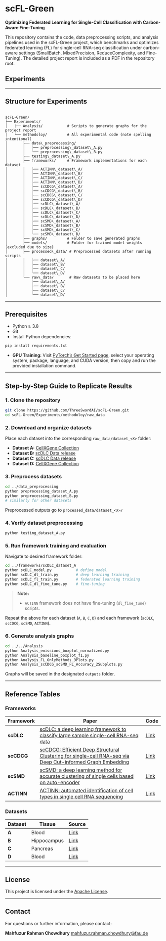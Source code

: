 # scFL-Green
**Optimizing Federated Learning for Single-Cell Classification with Carbon-Aware Fine-Tuning**

This repository contains the code, data preprocessing scripts, and analysis pipelines used in the scFL-Green project, which benchmarks and optimizes federated learning (FL) for single-cell RNA-seq classification under carbon-aware settings (SmallBatch, MixedPrecision, ReduceComplexity, and Fine-Tuning). The detailed project report is included as a PDF in the repository root.


## Experiments
---

## Structure for Experiments

```

scFL-Green/
├── Experiments/
│   ├── Analysis/           # Scripts to generate graphs for the project report
│   └── methodoloy/         # All experimental code (note spelling intentional)
│       ├── data\_preprocessing/
│       │   ├── preprocessing\_dataset\_A.py
│       │   └── preprocessing\_dataset\_B.py
│       ├── testing\_dataset\_A.py
│       ├── frameworks/     # Framework implementations for each dataset
│       │   ├── ACTINN\_dataset\_A/
│       │   ├── ACTINN\_dataset\_B/
│       │   ├── ACTINN\_dataset\_C/
│       │   ├── ACTINN\_dataset\_D/
│       │   ├── scCDCG\_dataset\_A/
│       │   ├── scCDCG\_dataset\_B/
│       │   ├── scCDCG\_dataset\_C/
│       │   ├── scCDCG\_dataset\_D/
│       │   ├── scDLC\_dataset\_A/
│       │   ├── scDLC\_dataset\_B/
│       │   ├── scDLC\_dataset\_C/
│       │   ├── scDLC\_dataset\_D/
│       │   ├── scSMD\_dataset\_A/
│       │   ├── scSMD\_dataset\_B/
│       │   ├── scSMD\_dataset\_C/
│       │   └── scSMD\_dataset\_D/
│       ├── graphs/         # Folder to save generated graphs
│       ├── models/         # Folder for trained model weights (excluded due to size)
│       ├── processed\_data/ # Preprocessed datasets after running scripts
│       │   ├── dataset\_A/
│       │   ├── dataset\_B/
│       │   ├── dataset\_C/
│       │   └── dataset\_D/
│       └── raw\_data/       # Raw datasets to be placed here
│           ├── dataset\_A/
│           ├── dataset\_B/
│           ├── dataset\_C/
│           └── dataset\_D/

````

---

## Prerequisites

- Python ≥ 3.8
- Git
- Install Python dependencies:

```bash
pip install requirements.txt
````

* **GPU Training:** Visit [PyTorch’s Get Started page](https://pytorch.org/get-started/locally), select your operating system, package, language, and CUDA version, then copy and run the provided installation command.

---

## Step-by-Step Guide to Replicate Results

### 1. Clone the repository

```bash
git clone https://github.com/ThreeSwordAI/scFL-Green.git
cd scFL-Green/Experiments/methodoloy/raw_data
```

### 2. Download and organize datasets

Place each dataset into the corresponding `raw_data/dataset_<X>` folder:

* **Dataset A:** [CellXGene Collection](https://cellxgene.cziscience.com/collections/0aab20b3-c30c-4606-bd2e-d20dae739c45)
* **Dataset B:** [scDLC Data release](https://github.com/scDLC-code/scDLC/releases/tag/Data)
* **Dataset C:** [scDLC Data release](https://github.com/scDLC-code/scDLC/releases/tag/Data)
* **Dataset D:** [CellXGene Collection](https://cellxgene.cziscience.com/collections/e1a9ca56-f2ee-435d-980a-4f49ab7a952b?utm_source)

### 3. Preprocess datasets

```bash
cd ../data_preprocessing
python preprocessing_dataset_A.py
python preprocessing_dataset_B.py
# similarly for other datasets
```

Preprocessed outputs go to `processed_data/dataset_<X>/`

### 4. Verify dataset preprocessing

```bash
python testing_dataset_A.py
```

### 5. Run framework training and evaluation

Navigate to desired framework folder:

```bash
cd ../frameworks/scDLC_dataset_A
python scDLC_model.py           # define model
python scDLC_dl_train.py        # deep learning training
python scDLC_fl_train.py        # federated learning training
python scDLC_dl_fine_tune.py    # fine-tuning
```

> **Note:**
>
> * `ACTINN` framework does not have fine-tuning (`dl_fine_tune`) scripts.

Repeat the above for each dataset (`A`, `B`, `C`, `D`) and each framework (`scDLC`, `scCDCG`, `scSMD`, `ACTINN`).

### 6. Generate analysis graphs

```bash
cd ../../Analysis
python Analysis_emissions_boxplot_normalized.py
python Analysis_baseline_boxplot_f1.py
python Analysis_FL_OnlyMethods_3Plots.py
python Analysis_scCDCG_scSMD_FL_Accuracy_2Subplots.py
```

Graphs will be saved in the designated `outputs` folder.

---

## Reference Tables

### Frameworks

| Framework  | Paper                                                                                                                                                                          | Code                                        |
| ---------- | ------------------------------------------------------------------------------------------------------------------------------------------------------------------------------ | ------------------------------------------- |
| **scDLC**  | [scDLC: a deep learning framework to classify large sample single-cell RNA-seq data](https://pubmed.ncbi.nlm.nih.gov/35831808/)                                                | [Link](https://github.com/scDLC-code/scDLC) |
| **scCDCG** | [scCDCG: Efficient Deep Structural Clustering for single-cell RNA-seq via Deep Cut-informed Graph Embedding](https://arxiv.org/abs/2404.06167)                                 | [Link](https://github.com/XPgogogo/scCDCG)  |
| **scSMD**  | [scSMD: a deep learning method for accurate clustering of single cells based on auto-encoder](https://bmcbioinformatics.biomedcentral.com/articles/10.1186/s12859-025-06047-x) | [Link](https://github.com/xiaoxuc/scSMD)    |
| **ACTINN** | [ACTINN: automated identification of cell types in single cell RNA sequencing](https://academic.oup.com/bioinformatics/article/36/2/533/5540320)                               | [Link](https://github.com/mafeiyang/ACTINN) |

### Datasets

| Dataset | Tissue      | Source                                                                                               |
| ------- | ----------- | ---------------------------------------------------------------------------------------------------- |
| **A**   | Blood       | [Link](https://cellxgene.cziscience.com/collections/0aab20b3-c30c-4606-bd2e-d20dae739c45)            |
| **B**   | Hippocampus | [Link](https://github.com/scDLC-code/scDLC/releases/tag/Data)                                        |
| **C**   | Pancreas    | [Link](https://github.com/scDLC-code/scDLC/releases/tag/Data)                                        |
| **D**   | Blood       | [Link](https://cellxgene.cziscience.com/collections/e1a9ca56-f2ee-435d-980a-4f49ab7a952b?utm_source) |

---

## License

This project is licensed under the [Apache License](LICENSE).

---

## Contact

For questions or further information, please contact:

**Mahfuzur Rahman Chowdhury**
[mahfuzur.rahman.chowdhury@fau.de](mailto:mahfuzur.rahman.chowdhury@fau.de)


